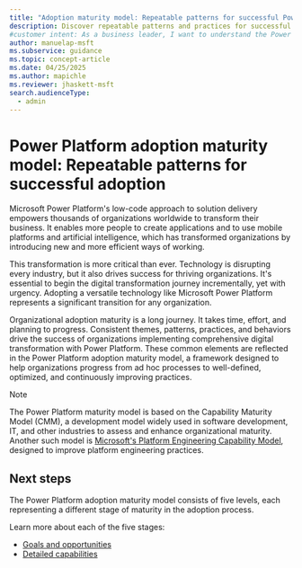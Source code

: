 ```yaml
---
title: "Adoption maturity model: Repeatable patterns for successful Power Platform adoption"
description: Discover repeatable patterns and practices for successful Power Platform adoption to drive digital transformation in your organization.
#customer intent: As a business leader, I want to understand the Power Platform adoption maturity model so that I can guide my organization through successful digital transformation.
author: manuelap-msft
ms.subservice: guidance
ms.topic: concept-article
ms.date: 04/25/2025
ms.author: mapichle
ms.reviewer: jhaskett-msft
search.audienceType: 
  - admin
---
```


# Power Platform adoption maturity model: Repeatable patterns for successful adoption

Microsoft Power Platform's low-code approach to solution delivery empowers thousands of organizations worldwide to transform their business. It enables more people to create applications and to use mobile platforms and artificial intelligence, which has transformed organizations by introducing new and more efficient ways of working.

This transformation is more critical than ever. Technology is disrupting every industry, but it also drives success for thriving organizations. It's essential to begin the digital transformation journey incrementally, yet with urgency. Adopting a versatile technology like Microsoft Power Platform represents a significant transition for any organization.

Organizational adoption maturity is a long journey. It takes time, effort, and planning to progress. Consistent themes, patterns, practices, and behaviors drive the success of organizations implementing comprehensive digital transformation with Power Platform. These common elements are reflected in the Power Platform adoption maturity model, a framework designed to help organizations progress from ad hoc processes to well-defined, optimized, and continuously improving practices. 

> [!NOTE]
> The Power Platform maturity model is based on the Capability Maturity Model (CMM), a development model widely used in software development, IT, and other industries to assess and enhance organizational maturity. Another such model is [Microsoft's Platform Engineering Capability Model](/platform-engineering/platform-engineering-capability-model), designed to improve platform engineering practices.

## Next steps

The Power Platform adoption maturity model consists of five levels, each representing a different stage of maturity in the adoption process. 

Learn more about each of the five stages:

- [Goals and opportunities](maturity-model-goals.md)
- [Detailed capabilities](maturity-model-details.md)
